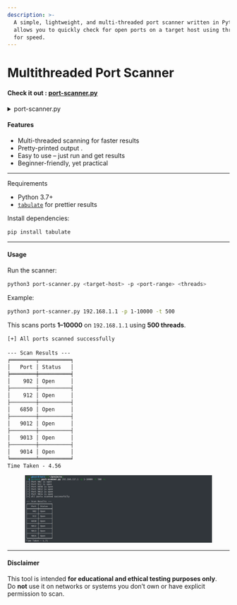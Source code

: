 ```yaml
---
description: >-
  A simple, lightweight, and multi-threaded port scanner written in Python. It
  allows you to quickly check for open ports on a target host using threading
  for speed.
---
```


# Multithreaded Port Scanner

#### Check it out : [port-scanner.py](https://github.com/pranavsoni21/Writeups/blob/main/projects/port-scanner.py)

<details>

<summary>port-scanner.py</summary>

```python
#!/usr/bin/python3

import socket
import sys
from argparse import ArgumentParser
from threading import Thread
from time import time
from ipaddress import ip_address
from tabulate import tabulate

ports_open = {}


# Arguments
def arguments():
    parser = ArgumentParser(description="Multithreaded fast port scanner", usage="%(prog)s 192.168.1.1",
                            epilog="Example: %(prog)s 192.168.1.1 -p 1-5000 -t 500 -V")
    parser.add_argument(metavar="IPv4", dest="ip", help="IPv4 address to scan")
    parser.add_argument("-p", "--ports", dest="ports", help="Port range to scan", default="1-65535")
    parser.add_argument("-t", "--threads", dest="threads", help="Number of threads to use", default="500")
    parser.add_argument("-v", "--verbose", dest="verbose", help="Verbose output", action="store_true")
    args = parser.parse_args()
    return args


# Validate target and Resolve hostname
def validate_ip(ip_addr):
    try:
        ip_addr = ip_address(ip_addr)
        return ip_addr
    except ValueError:
        try:
            ip_addr = socket.gethostbyname(ip_addr)
            return ip_addr
        except socket.gaierror:
            print(f"Hostname could not be resolved or Invalid IP: {ip_addr}")
            sys.exit(1)


# Getting port range
def port_range(ports_list):
    try:
        range_of_ports = []
        if "," in ports_list:
            for port in ports_list.split(","):
                port = int(port.strip())
                if 1 <= port <= 65535:
                    range_of_ports.append(port)
                else:
                    raise ValueError(f"Invalid port: {port}")

        elif "-" in ports_list:
            start, end = ports_list.split("-")
            start, end = int(start.strip()), int(end.strip())
            if 1 <= start <= 65535 and 1 <= end <= 65535 and start <= end:
                range_of_ports = list(range(start, end + 1))
            else:
                raise ValueError(f"Invalid range: {start}-{end}")

        else:
            port = int(ports_list.strip())
            if 1 <= port <= 65535:
                range_of_ports.append(port)
            else:
                raise ValueError(f"Invalid port: {port}")

        return range_of_ports
    except ValueError as e:
        print(f"[!] Error while parsing ports: {e}")
        sys.exit(1)


# Port Scanning
def port_scan(ip, port):
    try:
        s = socket.socket(socket.AF_INET, socket.SOCK_STREAM)
        s.settimeout(1)
        if s.connect_ex((str(ip), port)) == 0:
            ports_open[port] = "Open"
            if args.verbose:
                print(f"[+] Port {port} is open")
        s.close()
    except (ConnectionRefusedError, PermissionError, OSError, socket.timeout):
        pass
    except KeyboardInterrupt:
        sys.exit()


# Preparing Threads
def prepare_threads(max_threads, ip, ports):
    thread_list = []

    for port in ports:
        t = Thread(target=port_scan, args=(ip, port))
        thread_list.append(t)

    if len(thread_list) >= int(max_threads):
        for thread in thread_list:
            thread.start()
        for thread in thread_list:
            thread.join()
        thread_list = []

    for thread in thread_list:
        thread.start()
    for thread in thread_list:
        thread.join()


if __name__ == "__main__":
    args = arguments()
    target_ip = validate_ip(args.ip)
    ports = port_range(args.ports)
    start_time = time()
    prepare_threads(args.threads, target_ip, ports)
    end_time = time()
    print(f"[+] All ports scanned successfully")
    print("\n--- Scan Results ---")
    if ports_open:
        table = [[port, status] for port, status in sorted(ports_open.items())]
        print(tabulate(table, headers=["Port", "Status"], tablefmt="fancy_grid"))
    else:
        print("No open ports found.")
    print(f"Time Taken - {round(end_time - start_time, 2)}")
```

</details>

#### Features

* Multi-threaded scanning for faster results
* Pretty-printed output .
* Easy to use – just run and get results
* Beginner-friendly, yet practical

***

Requirements

* Python 3.7+
* [`tabulate`](https://pypi.org/project/tabulate/) for prettier results

Install dependencies:

```bash
pip install tabulate
```

***

#### Usage

Run the scanner:

```bash
python3 port-scanner.py <target-host> -p <port-range> <threads>
```

Example:

```bash
python3 port-scanner.py 192.168.1.1 -p 1-10000 -t 500
```

This scans ports **1–10000** on `192.168.1.1` using **500 threads**.

```
[+] All ports scanned successfully

--- Scan Results ---
╒════════╤══════════╕
│   Port │ Status   │
╞════════╪══════════╡
│    902 │ Open     │
├────────┼──────────┤
│    912 │ Open     │
├────────┼──────────┤
│   6850 │ Open     │
├────────┼──────────┤
│   9012 │ Open     │
├────────┼──────────┤
│   9013 │ Open     │
├────────┼──────────┤
│   9014 │ Open     │
╘════════╧══════════╛
Time Taken - 4.56
```

<figure><img src="../.gitbook/assets/image (1) (1) (1) (1).png" alt=""><figcaption></figcaption></figure>

***

#### Disclaimer

This tool is intended **for educational and ethical testing purposes only**.\
Do **not** use it on networks or systems you don’t own or have explicit permission to scan.
